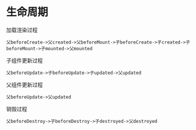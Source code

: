 # 生命周期

加载渲染过程

    父beforeCreate->父created->父beforeMount->子beforeCreate->子created->子beforeMount->子mounted->父mounted

子组件更新过程

    父beforeUpdate->子beforeUpdate->子updated->父updated

父组件更新过程

    父beforeUpdate->父updated

销毁过程

    父beforeDestroy->子beforeDestroy->子destroyed->父destroyed
